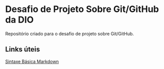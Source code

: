 # Desafio de Projeto Sobre Git/GitHub da DIO
Repositório criado para o desafio de projeto sobre Git/GitHub.


## Links úteis
[Sintaxe Básica Markdown](https://www.markdownguide.org/)

